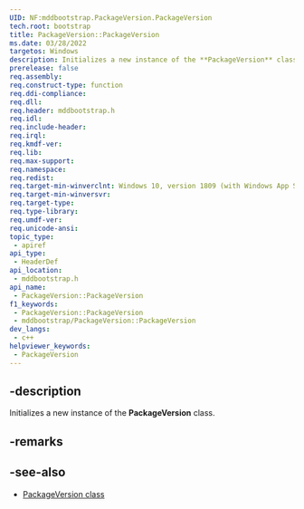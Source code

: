 ```yaml
---
UID: NF:mddbootstrap.PackageVersion.PackageVersion
tech.root: bootstrap
title: PackageVersion::PackageVersion
ms.date: 03/28/2022
targetos: Windows
description: Initializes a new instance of the **PackageVersion** class.
prerelease: false
req.assembly: 
req.construct-type: function
req.ddi-compliance: 
req.dll: 
req.header: mddbootstrap.h
req.idl: 
req.include-header: 
req.irql: 
req.kmdf-ver: 
req.lib: 
req.max-support: 
req.namespace: 
req.redist: 
req.target-min-winverclnt: Windows 10, version 1809 (with Windows App SDK version 1.1 Stable or later)
req.target-min-winversvr: 
req.target-type: 
req.type-library: 
req.umdf-ver: 
req.unicode-ansi: 
topic_type:
 - apiref
api_type:
 - HeaderDef
api_location:
 - mddbootstrap.h
api_name:
 - PackageVersion::PackageVersion
f1_keywords:
 - PackageVersion::PackageVersion
 - mddbootstrap/PackageVersion::PackageVersion
dev_langs:
 - c++
helpviewer_keywords:
 - PackageVersion
---
```


## -description

Initializes a new instance of the **PackageVersion** class.

## -remarks

## -see-also

* [PackageVersion class](nl-mddbootstrap-packageversion.md)
